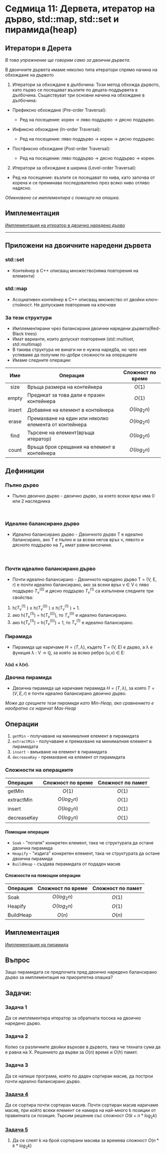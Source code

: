 # Седмица 11: Дервета, итератор на дърво, std::map, std::set и пирамида(heap)

## Итератори в Дерета
*В това упражнение ще говорим само за двоични дървета.*

В двоичните дървета имаме няколко типа итератори спрямо начина на обхождане на дървото

1. Итератори за обхождане в дълбочина:
Този метод обхожда дървото, като първо се посещават възлите по децата-поддървета в дълбочина. Съществуват три основни начина на обхождане в дълбочина:

- Префиксно обхождане (Pre-order Traversal):
    
    - Ред на посещение: корен → ляво поддърво → дясно поддърво.

- Инфиксно обхождане (In-order Traversal):

    - Ред на посещение: ляво поддърво → корен → дясно поддърво.

- Постфиксно обхождане (Post-order Traversal):
    
    - Ред на посещение: ляво поддърво → дясно поддърво → корен.

2. Итератори за обхождане в ширина (Level-order Traversal):
- Ред на посещение: възлите се посещават по нива, като започва от корена и се преминава последователно през всяко ниво отляво надясно.

*Обикновено се имплементира с помощта на опашка.*

## Имплементация
[Имплементация на итератор в двоично наредено дърво](https://github.com/Miro7543/sdp-2024-2025/tree/main/week11/implementation/TreeIterator/)

---

## Приложени на двоичните наредени дървета

### std::set 

- Контейнер в C++ описващ множество(няма повторения на елементи)


### std::map
- Асоциативен контейнер в C++ описващ множество от двойки ключ-стойност. Не допускаме повторение на ключове

### За тези структури

- Имплементирани чрез балансирани двоични наредени дървета(Red-Black trees) 
- Имат варианти, които допускат повторения (std::multiset, std::multimap) 
- В такива структура не винаги ни е нужна наредба, но чрез нея успяваме да получим по-добри сложности на операциите
- Имаме следните операции:

|Име|Операция|Сложност по време| 
|:-:|-|:-:|
|size|Връща размера на контейнера|$O(1)$|
|empty|Предикат за това дали е празен контейнера|$O(1)$|
|insert|Добавяне на елемент в контейнера|$O(log_2n)$|
|erase|Премахване на един или няколко елемента от контейнера|$O(log_2n)$|
|find|Търсене на елемент(връща итератор)|$O(log_2n)$|
|count|Връща броя срещания на елемент в контейнера|$O(log_2n)$|

## Дефиниции

### Пълно дърво
- Пълно двоично дърво - двоично дърво, за което всеки връх има 0 или 2 наследника
<br>

### Идеално балансирано дърво
- Идеално балансирано дърво - Двоичното дърво T е идеално балансирано, ако T е пълно и за всеки негов връх v, лявото и дясното поддърво на $T_v$ имат равни височини.
<br>

### Почти идеално балансирано дърво
- Почти идеално балансирано - Двоичното наредено дърво T = (V, E, r) е почти идеално балансирано, ако за всеки връх v ∈ V с ляво поддърво $T^{(0)}_v$ и дясно поддърво $T^{(1)}_v$ са изпълнени следните три свойства:
1. h($T^{(1)}_v$ ) ≤ h($T^{(0)}_v$ ) ≤ h($T^{(1)}_v$ ) + 1.
2. ако h($T^{(1)}_v$) = h($T^{(0)}_v$), то $T^{(0)}_v$ е идеално балансирано.
3. ако h($T^{(1)}_v$) = h($T^{(0)}_v$) + 1, то $T^{(1)}_v$ е идеално балансирано.

### Пирамида
- Пирамида ще наричаме $H = (T, λ)$, където T = (V, E) е дърво, а λ e функция  λ : V → $\mathbb{Q}$, за която за всяко ребро (u,v) ∈ E: 

#### λ(u) ≤ λ(v).


### Двочна пирамида
- Двоична пирамида ще наричаме пирамида $H = (T , λ)$, за която $T = (V, E, r)$ е почти идеално балансирано двоично дърво.

*Може да срещнете тези пирамиди като Min-Heap, ако сравнението е наобратно се наричат Max-Heap*


## Операции

1. `getMin` - получаване на минималния елемент в пирамидата
2. `extractMin` - получаване и премахване на минималния елемент в пирамидата
3. `insert` - вмъкване на елемент в пирамидата
4. `decreaseKey` - премахване на елемент от пирамидата

### Сложности на операциите 
|Операция| Сложност по време| Сложност по памет|
|:-|:-:|:-:|
|getMin|$O(1)$|$O(1)$|
|extractMin|$O(log_2n)$|$O(1)$|
|insert|$O(log_2n)$|$O(1)$|
|decreaseKey|$O(log_2n)$|$O(1)$|

#### Помощни операции
- `Soak` - "потапя" конкретен елемент, така че структурата да остане двоична пирамида
- `Heapify` - "издига" конкретен елемент, така че структурата да остане двоична пирамида
- `BuildHeap` - създава пирамидата от подаден масив

#### Сложности на помощни операции

|Операция| Сложност по време| Сложност по памет|
|:-|:-:|:-:|
|Soak|$O(log_2n)$|$O(1)$|
|Heapify|$O(log_2n)$|$O(1)$|
|BuildHeap|$O(n)$|$O(n)$|

## Имплементация
[Имплементация на пирамида](https://github.com/Miro7543/sdp-2024-2025/tree/main/week11/implementation/heap/)


## Въпрос
Защо пирамидата се предпочита пред двоично наредено балансирано дърво за имплементация на приоритетна опашка?


## Задачи:
### Задача 1
 Да се имплементира итератор за обратната посока на двоично наредено дърво.

### Задача 2
 Колко са различните двойки върхове в дървото, така че тяхната сума да е равна на X. Решението да върви за $O(n)$ време и $O(h)$ памет. 

### Задача 3
 Да се напише програма, която по даден сортиран масив, да построи почти идеално балансирано дърво.
### [Задача 4](https://www.geeksforgeeks.org/nearly-sorted-algorithm/)
 Да се сортира почти сортиран масив. Почти сортиран масив наричаме масив, при който всеки елемент се намира на най-много k позиции от правилната си позиция. Търсим решение със сложност $O(k + n*log_2k)$  
### [Задача 5](https://www.geeksforgeeks.org/merge-k-sorted-linked-lists/)
1. Да се слеят k на брой сортирани масива за времева сложност $O(n*k*log_2k)$